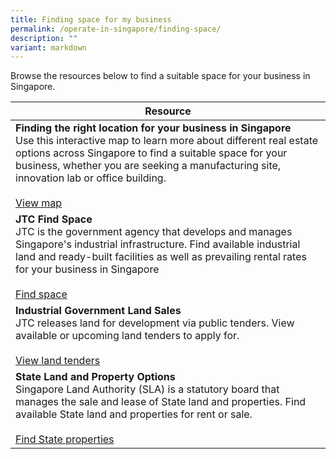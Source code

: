 ```yaml
---
title: Finding space for my business
permalink: /operate-in-singapore/finding-space/
description: ""
variant: markdown
---
```

Browse the resources below to find a suitable space for your business in Singapore.


| Resource | 
| -------- | 
| **Finding the right location for your business in Singapore**<br>Use this interactive map to learn more about different real estate options across Singapore to find a suitable space for your business, whether you are seeking a manufacturing site, innovation lab or office building. <br><br> [View map](https://www.edb.gov.sg/en/business-insights/insights/setting-up-your-business-in-singapore-find-the-right-location-here.html)<br>|
| **JTC Find Space**<br>JTC is the government agency that develops and manages Singapore's industrial infrastructure. Find available industrial land and ready-built facilities as well as prevailing rental rates for your business in Singapore  <br><br> [Find space](https://www.jtc.gov.sg/find-space) |
| **Industrial Government Land Sales**<br>JTC releases land for development via public tenders. View available or upcoming land tenders to apply for. <br><br> [View land tenders](https://www.jtc.gov.sg/find-land/land-for-tender/igls) |
|**State Land and Property Options**<br>Singapore Land Authority (SLA) is a statutory board that manages the sale and lease of State land and properties. Find available State land and properties for rent or sale. <br><br> [Find State properties](https://app.sla.gov.sg/spio/) |

